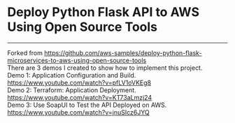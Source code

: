 # Deploy Python Flask API to AWS Using Open Source Tools
---
Forked from https://github.com/aws-samples/deploy-python-flask-microservices-to-aws-using-open-source-tools  
There are 3 demos I created to show how to implement this project.  
Demo 1: Application Configuration and Build.  
https://www.youtube.com/watch?v=pfLV1oVKEg8  
Demo 2: Terraform: Application Deployment.  
https://www.youtube.com/watch?v=KT73aLmzj24  
Demo 3: Use SoapUI to Test the API Deployed on AWS.  
https://www.youtube.com/watch?v=jnuSIcz6JYQ  
